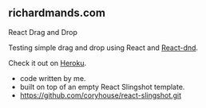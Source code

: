 ## richardmands.com

  React Drag and Drop

  Testing simple drag and drop using React and <span> </span>
  <a href="http://react-dnd.github.io/react-dnd/docs-overview.html">React-dnd</a>.

  Check it out on <a target="blank" href="https://fathomless-forest-30066.herokuapp.com">Heroku</a>.

* code written by me.
* built on top of an empty React Slingshot template.
* https://github.com/coryhouse/react-slingshot.git
